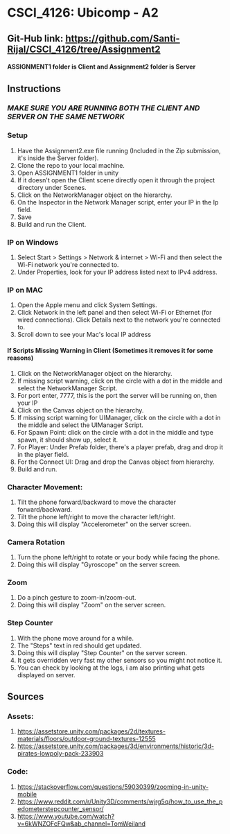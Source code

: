 # CSCI_4126: Ubicomp - A2

## Git-Hub link: https://github.com/Santi-Rijal/CSCI_4126/tree/Assignment2

#### ASSIGNMENT1 folder is Client and Assignment2 folder is Server

## Instructions

### *MAKE SURE YOU ARE RUNNING BOTH THE CLIENT AND SERVER ON THE SAME NETWORK*

### Setup
1) Have the Assignment2.exe file running (Included in the Zip submission, it's inside the Server folder).
2) Clone the repo to your local machine.
3) Open ASSIGNMENT1 folder in unity
4) If it doesn't open the Client scene directly open it through the project directory under Scenes.
5) Click on the NetworkManager object on the hierarchy.
6) On the Inspector in the Network Manager script, enter your IP in the Ip field.
7) Save
8) Build and run the Client.

### IP on Windows
1) Select Start > Settings > Network & internet > Wi-Fi and then select the Wi-Fi network you're connected to.
2) Under Properties, look for your IP address listed next to IPv4 address.

### IP on MAC
1) Open the Apple menu and click System Settings. 
2) Click Network in the left panel and then select Wi-Fi or Ethernet (for wired connections). Click Details next to the network you're connected to. 
3) Scroll down to see your Mac's local IP address

#### If Scripts Missing Warning in Client (Sometimes it removes it for some reasons)
1) Click on the NetworkManager object on the hierarchy.
2) If missing script warning, click on the circle with a dot in the middle and select the NetworkManager Script.
3) For port enter, 7777, this is the port the server will be running on, then your IP
4) Click on the Canvas object on the hierarchy.
5) If missing script warning for UIManager, click on the circle with a dot in the middle and select the UIManager Script.
6) For Spawn Point: click on the circle with a dot in the middle and type spawn, it should show up, select it.
7) For Player: Under Prefab folder, there's a player prefab, drag and drop it in the player field.
8) For the Connect UI: Drag and drop the Canvas object from hierarchy.
9) Build and run.

### Character Movement:
1) Tilt the phone forward/backward to move the character forward/backward.
2) Tilt the phone left/right to move the character left/right.
3) Doing this will display "Accelerometer" on the server screen.

### Camera Rotation
1) Turn the phone left/right to rotate or your body while facing the phone.
2) Doing this will display "Gyroscope" on the server screen.

### Zoom
1) Do a pinch gesture to zoom-in/zoom-out.
2) Doing this will display "Zoom" on the server screen.

### Step Counter
1) With the phone move around for a while.
2) The "Steps" text in red should get updated.
3) Doing this will display "Step Counter" on the server screen.
4) It gets overridden very fast my other sensors so you might not notice it.
5) You can check by looking at the logs, i am also printing what gets displayed on server.

## Sources

### Assets:
1) https://assetstore.unity.com/packages/2d/textures-materials/floors/outdoor-ground-textures-12555
2) https://assetstore.unity.com/packages/3d/environments/historic/3d-pirates-lowpoly-pack-233903
### Code:
1) https://stackoverflow.com/questions/59030399/zooming-in-unity-mobile
2) https://www.reddit.com/r/Unity3D/comments/wjrg5q/how_to_use_the_pedometerstepcounter_sensor/
3) https://www.youtube.com/watch?v=6kWNZOFcFQw&ab_channel=TomWeiland

